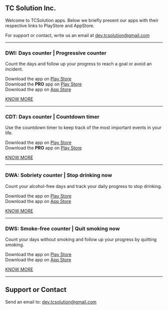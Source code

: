 ## TC Solution Inc.

Welcome to TCSolution apps. Below we briefly present our apps with their respective links to PlayStore and AppStore.  
  
For support or contact, write us an email at [dev.tcsolution@gmail.com](mailto:dev.tcsolution@gmail.com)

---

### DWI: Days counter | Progressive counter

Count the days and follow up your progress to reach a goal or avoid an incident.  

Download the app on [Play Store](https://play.google.com/store/apps/details?id=tech.tcsolution.dwi)  
Download the **PRO** app on [Play Store](https://play.google.com/store/apps/details?id=tech.tcsolution.dwi.pro)  
Download the app on [App Store](https://apps.apple.com/br/app/dwi-contador-de-dias/id1506825274)  

[KNOW MORE](/apps/dwi/about/about-en.md)  

---

### CDT: Days counter | Countdown timer

Use the countdown timer to keep track of the most important events in your life.  

Download the app on [Play Store](https://play.google.com/store/apps/details?id=tech.tcsolution.cdt)  
Download the **PRO** app on [Play Store](https://play.google.com/store/apps/details?id=tech.tcsolution.cdt.pro)  

[KNOW MORE](/apps/cdt/about/about-en.md)  

---

### DWA: Sobriety counter | Stop drinking now

Count your alcohol-free days and track your daily progress to stop drinking. 

Download the app on [Play Store](https://play.google.com/store/apps/details?id=tech.tcsolution.dwa)  
Download the app on [App Store](https://apps.apple.com/br/app/dws-contador-antifumo/id1543903148)  

[KNOW MORE](/apps/dwa/about/about-en.md)  

---

### DWS: Smoke-free counter | Quit smoking now

Count your days without smoking and follow up your progress by quitting smoking. 

Download the app on [Play Store](https://play.google.com/store/apps/details?id=tech.tcsolution.dws)  
Download the app on [App Store](https://apps.apple.com/br/app/dws-contador-antifumo/id1543903148)  

[KNOW MORE](/apps/dws/about/about-en.md)  

---

## Support or Contact

Send an email to: [dev.tcsolution@gmail.com](mailto:dev.tcsolution@gmail.com)  